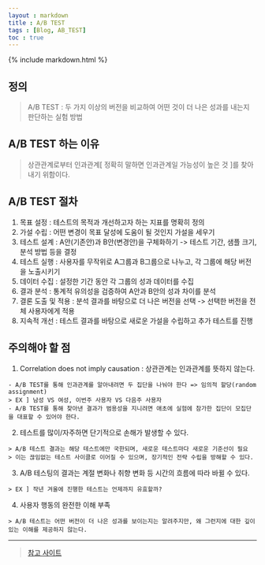 ```yaml
---
layout : markdown
title : A/B TEST
tags : [Blog, AB_TEST]
toc : true
---
```

{% include markdown.html %}

## 정의

> A/B TEST : 두 가지 이상의 버전을 비교하여 어떤 것이 더 나은 성과를 내는지 판단하는 실험 방법

## A/B TEST 하는 이유

> 상관관계로부터 인과관계[ 정확히 말하면 인과관계일 가능성이 높은 것 ]를 찾아내기 위함이다.

## A/B TEST 절차

1. 목표 설정 : 테스트의 목적과 개선하고자 하는 지표를 명확히 정의
2. 가설 수립 : 어떤 변경이 목표 달성에 도움이 될 것인지 가설을 세우기
3. 테스트 설계 : A안(기존안)과 B안(변경안)을 구체화하기 -> 테스트 기간, 샘플 크기, 분석 방법 등을 결정
4. 테스트 실행 : 사용자를 무작위로 A그룹과 B그룹으로 나누고, 각 그룹에 해당 버전을 노출시키기
5. 데이터 수집 : 설정한 기간 동안 각 그룹의 성과 데이터를 수집
6. 결과 분석 : 통계적 유의성을 검증하여 A안과 B안의 성과 차이를 분석
7. 결론 도출 및 적용 : 분석 결과를 바탕으로 더 나은 버전을 선택 -> 선택한 버전을 전체 사용자에게 적용
8. 지속적 개선 : 테스트 결과를 바탕으로 새로운 가설을 수립하고 추가 테스트를 진행

## 주의해야 할 점

1. Correlation does not imply causation : 상관관계는 인과관계를 뜻하지 않는다.
  ```
  - A/B TEST를 통해 인과관계를 알아내려면 두 집단을 나눠야 한다 => 임의적 할당(random assignment)
  > EX ] 남성 VS 여성, 이번주 사용자 VS 다음주 사용자
  - A/B TEST를 통해 찾아낸 결과가 범용성을 지니려면 애초에 실험에 참가한 집단이 모집단을 대표할 수 있어야 한다.
  ```
2. 테스트를 많이/자주하면 단기적으로 손해가 발생할 수 있다.
  ```
  > A/B 테스트 결과는 해당 테스트에만 국한되며, 새로운 테스트마다 새로운 기준선이 필요  
  > 이는 끊임없는 테스트 사이클로 이어질 수 있으며, 장기적인 전략 수립을 방해할 수 있다.
  ```
3. A/B 테스팅의 결과는 계절 변화나 취향 변화 등 시간의 흐름에 따라 바뀔 수 있다.
  ```
  > EX ] 작년 겨울에 진행한 테스트는 언제까지 유효할까?
  ```
4. 사용자 행동의 완전한 이해 부족
  ```
  > A/B 테스트는 어떤 버전이 더 나은 성과를 보이는지는 알려주지만, 왜 그런지에 대한 깊이 있는 이해를 제공하지 않는다.
  ```

---

> [참고 사이트](https://datarian.io/blog/a-b-testing?utm_source=webinar&utm_medium=webinar&utm_campaign=referral&utm_content=datarian-2024-oct)
